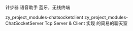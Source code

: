计步器
语音助手
蓝牙，无线终端

zy_project_modules-chatsocketclient
zy_project_modules-ChatSocketServer
Tcp Server & Client 实现 的简易的聊天室




